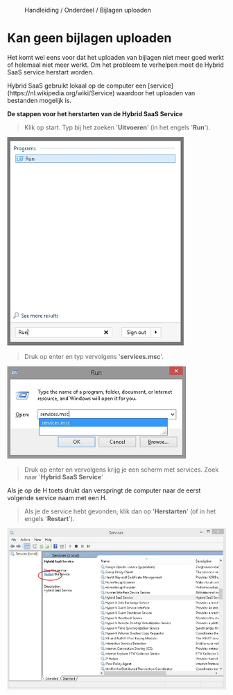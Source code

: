 <properties>
	<page>
		<title>Bijlages uploaden werkt niet meer</title>
	</page>
	<menu>
		<position>Handleiding / Onderdeel / Bijlagen uploaden </position> 
		<title>Laad scherm blijft staan</title>
	</menu>
</properties>

# Kan geen bijlagen uploaden #


Het komt wel eens voor dat het uploaden van bijlagen niet meer goed werkt of helemaal niet meer werkt. Om het probleem te verhelpen moet de Hybrid SaaS service herstart worden.

<div class="info">
Hybrid SaaS gebruikt lokaal op de computer een [service](https://nl.wikipedia.org/wiki/Service) waardoor het uploaden van bestanden mogelijk is.
</div>

**De stappen voor het herstarten van de Hybrid SaaS Service**

>Klik op start.
>Typ bij het zoeken '**Uitvoeren**' (in het engels '**Run**').

![](images/start-menu-zoeken-run.jpg)

>Druk op enter en typ vervolgens '**services.msc**'.

![](images/services.jpg)

>Druk op enter en vervolgens krijg je een scherm met services. Zoek naar '**Hybrid SaaS Service**'

<div class="tip">
Als je op de H toets drukt dan verspringt de computer naar de eerst volgende service naam met een H. 
</div>

>Als je de service hebt gevonden, klik dan op '**Herstarten**' (of in het engels '**Restart**').

![](images/herstarten-service.jpg)
